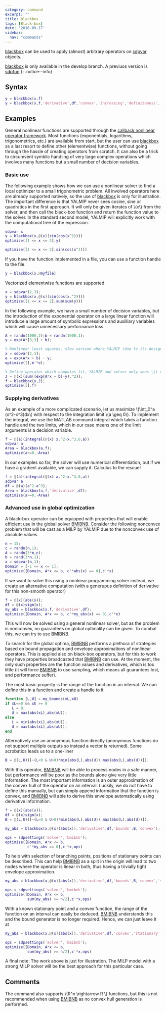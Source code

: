```yaml
---
category: command
excerpt: ""
title: blackbox
tags: [Black-box]
date: '2016-09-17'
sidebar:
  nav: "commands"
---
```


[blackbox](/command/blackbox) can be used to apply (almost) arbitrary operators on [sdpvar](/command/sdpvar) objects.

[blackbox](/command/blackbox) is only available in the develop branch. A previuos version is [sdpfun](/command/sdpfun)
{: .notice--info}

## Syntax


````matlab
y = blackbox(x,f)
y = blackbox(x,f,'derivative',df,'convex','increasing','definiteness','positive','bounds',@mybounder)
````

## Examples

General nonlinear functions are supported through the [callback nonlinear operator framework](/tutorial/nonlinearoperatorscallback). Most functions (exponentials, logarithms, trigonometrics, etc.) are available from start, but the user can use [blackbox](/command/blackbox) as a last resort to define other (elementwise) functions, without going through the hassle of creating  operators from scratch. It can also be a trick to circumvent symblic handling of very large complex operations which involves many functions but a small number of decision variables.

### Basic use

The following example shows how we can use a nonlinear solver to find a local optimizer to a small trigonometric problem. All involved operators here are already supported natively, so the use of [blackbox](/command/blackbox) is only for illustration. The important difference is that YALMIP never sees cosine, sine or quadratics in the first approach. It will only be given iterates of \\(x\\) from the solver, and then call the black-box function and return the function value to the solver. In the standard second model, YALMIP will explicitly work with the computational tree of the expression.

````matlab
sdpvar x
y = blackbox(x,@(x)(sin(cos(x^2))))
optimize([1 <= x <= 2],y)

optimize([1 <= x <= 2],sin(cos(x^2)))
````

If you have the function implemented in a file, you can use a function handle to the file.

````matlab
y = blackbox(x,@myfile)
````

Vectorized elementwise functions are supported.

````matlab
x = sdpvar(2,3);
y = blackbox(x,@(x)(sin(cos(x.^2))))
optimize([1 <= x <= 2],sum(sum(y)))
````

In the following example, we have a small number of decision variables, but the introduction of the exponential operator on a large linear function will introduce a large amount of symbolic expressions and auxilliary variables which will cause unnecessary performance loss.

````matlab
A = randn(1000,2);b = randn(1000,1);
y = exp(A*[3;3] + b);

% Nonlinear least squares, slow version where YALMIP (due to its design) introduces intermediate variables  \\( z \\) to replace the term in the exponential and append  and a constraint  \\( z=Ax+b \\)
x = sdpvar(2,1);
e = exp(A*x + b) - y;
optimize([],e'*e);

% Define operator which computes fit, YALMIP and solver only sees \\( x \\).
J = @(x)(sum((exp(A*x + b)-y).^2));
f = blackbox(x,J);
optimize([],f)
````

### Supplying derivatives

As an example of a more complicated scenario, let us maximize \\(\int_0^a (x^2-x^3)dx\\) with respect to the integration limit \\(a \geq 0\\). To implement the integral, we use the MATLAB command integral which takes a function handle and the two limits, which in our case means one of the limit arguments is a decision variable.

````matlab
f = @(a)(integral(@(x) x.^2-x.^3,0,a))
sdpvar a
Area = blackbox(a,f);
optimize(a>=0,-Area)
````

In our examples so far, the solver will use numerical differentiation, but if we have a gradient available, we can supply it. Calculus to the rescue!

````matlab
f = @(a)(integral(@(x) x.^2-x.^3,0,a))
sdpvar a
df = @(a)(a^2-a^3);
Area = blackbox(a,f,'derivative',df);
optimize(a>=0,-Area)
````

### Advanced use in global optimization

A black-box operator can be equipped with properties that will enable efficient use in the global solver [BMIBNB](solver/bmibnb). Consider the following nonconvex problem that will be cast as a MILP by YALMIP due to the nonconvex use of absolute values.

````matlab
n = 15;
c = randn(n,1);
A = randn(3*n,n);
b = rand(3*n,1);
x = sdpvar(n,1);
Domain = [-1 <= x <= 1];
optimize([Domain, A*x <= b, c'*abs(x) == 0],c'*x)      
````

If we want to solve this using a nonlnear programming solver instead, we create an alternative computation (with a generupus definition of derivative for this non-smooth operator)

````matlab
f = @(x)(abs(x));
df = @(x)sign(x);
my_abs = blackbox(x,f,'derivative',df);
optimize([Domain, A*x <= b, c'*my_abs(x) == 0],c'*x)      
````

This will now be solved using a general nonlinear solver, but as the problem is nonconvex, no guarantees on global optimality can be given. To combat this, we can try to use [BMIBNB](/solver/bmibnb). 

To search for the global optima, [BMIBNB](/solver/bmibnb) performs a plethora of strategies based on bound propagation and envelope approximations of nonlinear operators. This is applied also on black-box operators, but for this to work they have properties broadcasted that [BMIBNB](/solver/bmibnb) can use. At the moment, the only such properties are the function values and derivatives, which is too little (it will force [BMIBNB](/solver/bmibnb) to use sampling, which means all guarantees lost, and performance suffer).

The most basic property is the range of the function in an interval. We can define this in a function and create a handle to it

````matlab
function [L,U] = my_bounds(xL,xU)
if xL<=0 && xU >= 0
   L = 0;
   U = max(abs(xL),abs(xU));
else
   L = min(abs(xL),abs(xU));
   U = max(abs(xL),abs(xU));
end
````

Alternatively use an anonymous function directly (anonymous functions do not support multiple outputs so instead a vector is returned). Some acrobatics leads us to a one-liner

````matlab
B = @(L,U)([~(L<0 & U>0)*min(abs(L),abs(U)) max(abs(L),abs(U))]);
````

With this operator, [BMIBNB](/solver/bmibnb) will be able to process nodes in a safe manner, but performance will be poor as the bounds alone give very little information. The most important information is an outer approximation of the convex hull of the operator on an interval. Luckily, we do not have to define this manually, but can simply append information that the function is convex, and [BMIBNB](/solver/bmibnb) will able to derive this envelope automatically using derivative information.

````matlab
f = @(x)(abs(x));
df = @(x)sign(x);
B = @(L,U)([~(L<0 & U>0)*min(abs(L),abs(U)) max(abs(L),abs(U))]);

my_abs = blackbox(x,@(x)(abs(x)),'derivative',df,'bounds',B,'convex');

ops = sdpsettings('solver','bmibnb');
optimize([Domain, A*x <= b, 
          c'*my_abs == 0],c'*x,ops)
````

To help with selection of branching points, positions of stationary points can be described. This can help [BMIBNB](/solver/bmibnb) as a split in the origin will lead to two nodes where the operator is linear in both, thus having a trivially tight envelope approximation.

````matlab
my_abs = blackbox(x,@(x)(abs(x)),'derivative',df,'bounds',B,'convex','stationary',0);

ops = sdpsettings('solver','bmibnb');
optimize([Domain, A*x <= b, 
          sum(my_abs) >= n/2],c'*x,ops)
````

With a known stationary point and a convex function, the range of the function on an interval can easily be deduced. [BMIBNB](/solver/bmibnb) understands this and the bound generator is no longer required. Hence, we can just leave it at

````matlab
my_abs = blackbox(x,@(x)(abs(x)),'derivative',df,'convex','stationary',0);

ops = sdpsettings('solver','bmibnb');
optimize([Domain, A*x <= b, 
          sum(my_abs) >= n/2],c'*x,ops)
````


A final note: The work above is just for illustration. The MILP model with a strong MILP solver will be the best approach for this particular case.



## Comments

The command also supports \\(R^n \rightarrow R \\) functions, but this is not recommended when using [BMIBNB](solver/bmibnb) as no convex hull generation is performed.
